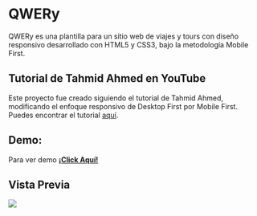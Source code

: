 # QWERy

QWERy es una plantilla para un sitio web de viajes y tours con diseño responsivo desarrollado con HTML5 y CSS3, bajo la metodología Mobile First.


## Tutorial de Tahmid Ahmed en YouTube

Este proyecto fue creado siguiendo el tutorial de Tahmid Ahmed, modificando el enfoque responsivo de Desktop First por Mobile First. Puedes encontrar el tutorial [aquí](https://www.youtube.com/watch?v=2Koro9Q2m5s&list=PLY8EgAMSgeb4upv3W1dhm4eKuHZkGHHH3&index=2&t=137s).

## Demo:
Para ver demo  **[¡Click Aquí!](https://jcodelabs.github.io/QWERy/ "ver")**

## Vista Previa
![](https://github.com/JCodeLabs/QWERy/blob/main/assets/img/screenshot.png)
